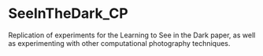 # SeeInTheDark_CP
Replication of experiments for the Learning to See in the Dark paper, as well as experimenting with other computational photography techniques.
